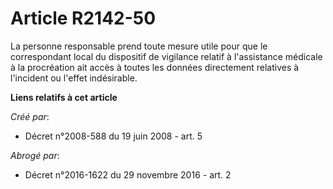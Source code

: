 # Article R2142-50

La personne responsable prend toute mesure utile pour que le correspondant local du dispositif de vigilance relatif à
l'assistance médicale à la procréation ait accès à toutes les données directement relatives à l'incident ou l'effet
indésirable.

**Liens relatifs à cet article**

_Créé par_:

  - Décret n°2008-588 du 19 juin 2008 - art. 5

_Abrogé par_:

  - Décret n°2016-1622 du 29 novembre 2016 - art. 2
